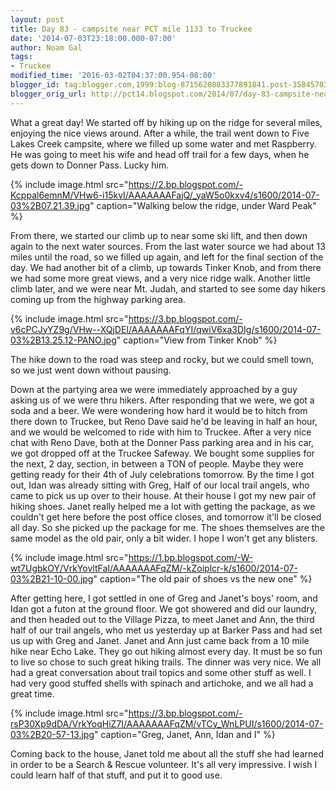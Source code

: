 ```yaml
---
layout: post
title: Day 83 - campsite near PCT mile 1133 to Truckee
date: '2014-07-03T23:18:00.000-07:00'
author: Noam Gal
tags:
- Truckee
modified_time: '2016-03-02T04:37:00.954-08:00'
blogger_id: tag:blogger.com,1999:blog-8715620883377891841.post-3584570372068669482
blogger_orig_url: http://pct14.blogspot.com/2014/07/day-83-campsite-near-pct-mile-1133-to.html
---
```


 What a great day!
 We started off by hiking up on the ridge for several miles, enjoying the nice views around.
 After a while, the trail went down to Five Lakes Creek campsite, where we filled up some water and met Raspberry. He
 was going to meet his wife and head off trail for a few days, when he gets down to Donner Pass. Lucky him.


{% include image.html src="https://2.bp.blogspot.com/-Kcppal6emnM/VHw6-i15kvI/AAAAAAAFajQ/_yaW5o0kxv4/s1600/2014-07-03%2B07.21.39.jpg" caption="Walking below the ridge, under Ward Peak" %}

 From there, we started our climb up to near some ski lift, and then down again to the next water sources. From the
 last water source we had about 13 miles until the road, so we filled up again, and left for the final section of the
 day.
 We had another bit of a climb, up towards Tinker Knob, and from there we had some more great views, and a
 very nice ridge walk. Another little climb later, and we were near Mt. Judah, and started to see some day hikers
 coming up from the highway parking area.


{% include image.html src="https://3.bp.blogspot.com/-v6cPCJyYZ9g/VHw--XQjDEI/AAAAAAAFqYI/qwiV6xa3DIg/s1600/2014-07-03%2B13.25.12-PANO.jpg" caption="View from Tinker Knob" %}

 The hike down to the road was steep and rocky, but we could smell town, so we just went down without pausing.

 Down at the partying area we were immediately approached by a guy asking us of we were thru hikers. After responding
 that we were, we got a soda and a beer. We were wondering how hard it would be to hitch from there down to Truckee,
 but Reno Dave said he'd be leaving in half an hour, and we would be welcomed to ride with him to Truckee.
 After
 a very nice chat with Reno Dave, both at the Donner Pass parking area and in his car, we got dropped off at the
 Truckee Safeway. We bought some supplies for the next, 2 day, section, in between a TON of people. Maybe they were
 getting ready for their 4th of July celebrations tomorrow. By the time I got out, Idan was already sitting with
 Greg, Half of our local trail angels, who came to pick us up over to their house.
 At their house I got my new
 pair of hiking shoes. Janet really helped me a lot with getting the package, as we couldn't get here before the post
 office closes, and tomorrow it'll be closed all day. So she picked up the package for me. The shoes themselves are
 the same model as the old pair, only a bit wider. I hope I won't get any blisters.


{% include image.html src="https://1.bp.blogspot.com/-W-wt7UgbkOY/VrkYovltFaI/AAAAAAAFqZM/-kZoiplcr-k/s1600/2014-07-03%2B21-10-00.jpg" caption="<span>The old pair of shoes vs the new one</span>" %}

 After getting here, I got settled in one of Greg and Janet's boys' room, and Idan got a futon at the ground floor.
 We got showered and did our laundry, and then headed out to the Village Pizza, to meet Janet and Ann, the third half
 of our trail angels, who met us yesterday up at Barker Pass and had set us up with Greg and Janet.
 Janet and
 Ann just came back from a 10 mile hike near Echo Lake. They go out hiking almost every day. It must be so fun to
 live so chose to such great hiking trails.
 The dinner was very nice. We all had a great conversation about
 trail topics and some other stuff as well. I had very good stuffed shells with spinach and artichoke, and we all had
 a great time.


{% include image.html src="https://3.bp.blogspot.com/-rsP30Xp9dDA/VrkYoqHiZ7I/AAAAAAAFqZM/vTCy_WnLPUI/s1600/2014-07-03%2B20-57-13.jpg" caption="<span>Greg, Janet, Ann, Idan and I</span>" %}

 Coming back to the house, Janet told me about all the stuff she had learned in order to be a Search &amp; Rescue
 volunteer. It's all very impressive. I wish I could learn half of that stuff, and put it to good use.
